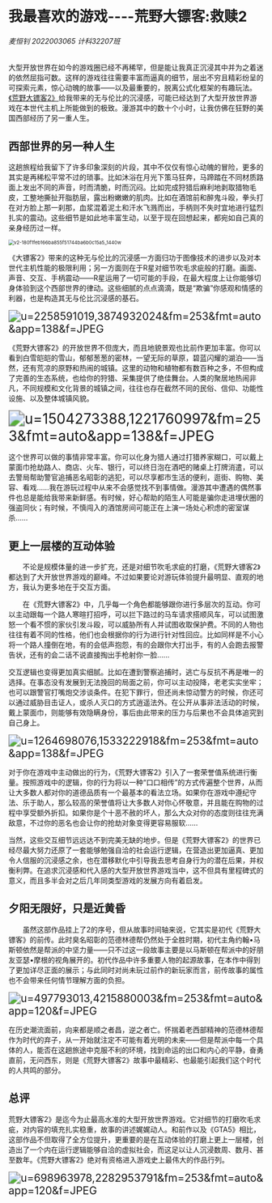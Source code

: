 # 我最喜欢的游戏----荒野大镖客:救赎2

###### 麦恒钊 2022003065 计科32207班

大型开放世界在如今的游戏圈已经不再稀罕，但是能让我真正沉浸其中并为之着迷的依然屈指可数。这样的游戏往往需要丰富而逼真的细节，层出不穷且精彩纷呈的可探索元素，惊心动魄的故事——以及最重要的，脱离公式化框架的有趣玩法。[《荒野大镖客2》](https://baike.baidu.com/item/Red%20Dead%20Redemption%202/23651908?fromtitle=%E8%8D%92%E9%87%8E%E5%A4%A7%E9%95%96%E5%AE%A22&fromid=16231406&fr=aladdin)给我带来的无与伦比的沉浸感，可能已经达到了大型开放世界游戏在本世代主机上所能做到的极致。漫游其中的数十个小时，让我仿佛在狂野的美国西部经历了另一重人生。

## 西部世界的另一种人生

这趟旅程给我留下了许多印象深刻的片段，其中不仅仅有惊心动魄的冒险，更多的其实是再稀松平常不过的琐事。比如沐浴在月光下策马狂奔，马蹄踏在不同材质路面上发出不同的声音，时而清脆，时而沉闷。比如完成狩猎后麻利地剥取猎物毛皮，工整地撕扯开脂肪层，露出粉嫩嫩的肌肉。比如在酒馆前和醉鬼斗殴，拳头打在对方脸上那一刹那，血浆混着泥土和汗水飞溅而出，手柄则不失时宜地进行猛烈扎实的震动。这些细节是如此地丰富生动，以至于现在回想起来，都宛如自己真的亲身经历过一样。

<img src="C:\Users\MSI-NB\Pictures\Saved Pictures\v2-180f1feb166ba855f51744ba6b0c15a5_1440w.webp" alt="v2-180f1feb166ba855f51744ba6b0c15a5_1440w" style="zoom: 67%;" />

《大镖客2》带来的这种无与伦比的沉浸感一方面归功于图像技术的进步以及对本世代主机性能的极限利用；另一方面则在于R星对细节吹毛求疵般的打磨。画面、声音、交互、手柄震动——R星运用了一切可能的手段，在最大程度上让你能够切身体验到这个西部世界的律动。这些细腻的点点滴滴，既是“欺骗”你感观和情感的利器，也是构造其无与伦比沉浸感的基石。

<img src="C:\Users\MSI-NB\Pictures\Saved Pictures\u=2258591019,3874932024&fm=253&fmt=auto&app=138&f=JPEG.webp" alt="u=2258591019,3874932024&fm=253&fmt=auto&app=138&f=JPEG" style="zoom:150%;" />

《荒野大镖客2》的开放世界不但庞大，而且地貌景观也比前作更加丰富。你可以看到白雪皑皑的雪山，郁郁葱葱的密林，一望无际的草原，碧蓝闪耀的湖泊——当然，还有荒凉的原野和热闹的城镇。这里的动物和植物都有数百种之多，不但构成了完善的生态系统，也给你的狩猎、采集提供了绝佳舞台。人类的聚居地热闹非凡，不同规模和文化背景的城镇之间，往往也存在截然不同的民俗、信仰、功能性设施、以及整体城镇风貌。

<img src="C:\Users\MSI-NB\Pictures\Saved Pictures\u=1504273388,1221760997&fm=253&fmt=auto&app=138&f=JPEG.webp" alt="u=1504273388,1221760997&fm=253&fmt=auto&app=138&f=JPEG" style="zoom: 200%;" />

这个世界可以做的事情非常丰富。你可以化身为猎人通过打猎养家糊口，可以戴上蒙面巾抢劫路人、商店、火车、银行，可以终日泡在酒吧的赌桌上打牌消遣，可以去警局帮助警官追捕恶名昭彰的逃犯，可以尽享都市生活的便利，逛街、购物、美容、看戏……我在游玩过程中从来不会感觉找不到事情做。漫游其中遭遇的偶然事件也总是能给我带来新鲜感。有时候，好心帮助的陌生人可能是骗你走进埋伏圈的强盗同伙；有时候，不慎闯入的酒馆房间可能正在上演一场处心积虑的密室谋杀……

## 更上一层楼的互动体验

　　不论是规模体量的进一步扩充，还是对细节吹毛求疵的打磨，《荒野大镖客2》都达到了大开放世界游戏的巅峰。不过如果要论对游玩体验提升最明显、直观的地方，我认为更多地在于交互方面。

　　在《荒野大镖客2》中，几乎每一个角色都能够跟你进行多层次的互动。你可以主动跟每一个路人寒暄打招呼，可以拦下路过的马车请求搭顺风车，可以试图激怒一个看不惯的家伙引发斗殴，可以威胁所有人并试图收取保护费。不同的人物也往往有着不同的性格，他们也会根据你的行为进行针对性回应。比如同样是不小心将一个路人撞倒在地，有的会低声抱怨，有的会跟你大打出手，有的人会跑去报警告状，还有的会二话不说直接掏出手枪射你一脸……

交互逻辑也变得更加真实细腻。比如在遭到警察追捕时，逃亡与反抗不再是唯一的选择。在事态没有发展到无法挽回的局面之前，你可以主动投降，老老实实坐牢；也可以跟警官打嘴炮交涉谈条件。在犯下罪行，但还尚未惊动警方的时候，你还可以通过威胁目击证人，或杀人灭口的方式逍遥法外。在公开从事非法活动的时候，戴上蒙面巾，则能够有效隐瞒身份，事后由此带来的压力与后果也不会具体追究到自己身上。

<img src="C:\Users\MSI-NB\Pictures\Saved Pictures\u=1264698076,1533222918&fm=253&fmt=auto&app=138&f=JPEG.webp" alt="u=1264698076,1533222918&fm=253&fmt=auto&app=138&f=JPEG" style="zoom:150%;" />

对于你在游戏中主动做出的行为，《荒野大镖客2》引入了一套荣誉值系统进行衡量。按照游戏中的逻辑，你的行为将以一种“口口相传”的方式传遍整个世界，从而让大多数人都对你的道德品质有一个最基本的看法立场。如果你在游戏中遵纪守法、乐于助人，那么较高的荣誉值将让大多数人对你心怀敬意，并且能在购物的过程中享受额外折扣。如果你是个十恶不赦的坏人，那么大众对你的态度则往往充满敌意，不过你的恶名也会让你的抢劫对象变得更容易服软…… 

当然，这些交互细节远远达不到完美无缺的地步。但是《荒野大镖客2》的世界已经尽最大努力还原了一套能够勉强自洽的社会运行逻辑，在营造出更加逼真、更加令人信服的沉浸感之余，也在潜移默化中引导我去思考自身行为的潜在后果，并权衡利弊。在追求沉浸感和代入感的大型开放世界游戏当中，这不但具有里程碑式的意义，而且多半会对之后几年同类型游戏的发展方向有着启发。

## 夕阳无限好，只是近黄昏

　　虽然这部作品挂上了2的序号，但从故事时间轴来说，它其实是初代《荒野大镖客》的前传。此时臭名昭彰的范德林德帮仍然处于全胜时期，初代主角约翰•马斯顿依然是帮派的中坚力量——只不过这一段故事主要是以马斯顿在帮派中的好朋友亚瑟•摩根的视角展开的。初代作品中许多重要人物的起源故事，在本作中得到了更加详尽正面的展示；与此同时对尚未玩过前作的新玩家而言，前传故事的属性也不会带来任何情节理解方面的负担。

<img src="C:\Users\MSI-NB\Pictures\Saved Pictures\u=497793013,4215880003&fm=253&fmt=auto&app=120&f=JPEG.webp" alt="u=497793013,4215880003&fm=253&fmt=auto&app=120&f=JPEG" style="zoom:150%;" />

在历史潮流面前，向来都是顺之者昌，逆之者亡。怀揣着老西部精神的范德林德帮作为时代的弃子，从一开始就注定不可能有着光明的未来——但是帮派中每一个具体的人，能否在这趟旅途中克服不利的环境，找到命运的出口和内心的平静，奋勇直前，无问西东，则是《荒野大镖客2》故事中最精彩、也最能引起我们这个时代的人共鸣的部分。

## 总评

荒野大镖客2》是迄今为止最高水准的大型开放世界游戏。它对细节的打磨吹毛求疵，对内容的填充扎实稳重，故事的讲述娓娓动人。和前作以及《GTA5》相比，这部作品不但取得了全方位提升，更重要的是在互动体验的打磨上更上一层楼，创造出了一个内在运行逻辑能够自洽的虚拟社会，而这足以让人沉浸数周、数月、甚至数年。《荒野大镖客2》绝对有资格进入游戏史上最伟大的作品行列。

<img src="C:\Users\MSI-NB\Pictures\Saved Pictures\u=698963978,2282953791&fm=253&fmt=auto&app=120&f=JPEG.webp" alt="u=698963978,2282953791&fm=253&fmt=auto&app=120&f=JPEG" style="zoom:150%;" />
